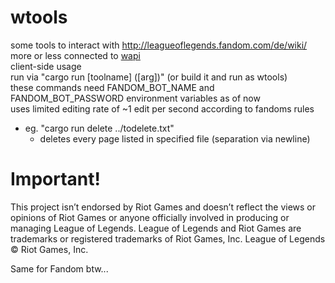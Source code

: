 # wtools
some tools to interact with http://leagueoflegends.fandom.com/de/wiki/  
more or less connected to [wapi](https://github.com/FabianLars/wapi)  
client-side usage  
run via "cargo run [toolname] ([arg])" (or build it and run as wtools)  
these commands need FANDOM_BOT_NAME and FANDOM_BOT_PASSWORD environment variables as of now  
uses limited editing rate of ~1 edit per second according to fandoms rules
* eg. "cargo run delete ../todelete.txt"
  * deletes every page listed in specified file (separation via newline)
  
  
  
# Important!
This project isn’t endorsed by Riot Games and doesn’t reflect the views or opinions of Riot Games
or anyone officially involved in producing or managing League of Legends. League of Legends and Riot Games are
trademarks or registered trademarks of Riot Games, Inc. League of Legends © Riot Games, Inc.  
  
Same for Fandom btw...
